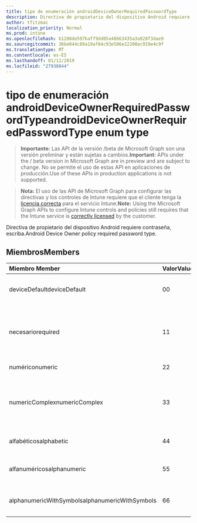 ```yaml
---
title: tipo de enumeración androidDeviceOwnerRequiredPasswordType
description: Directiva de propietario del dispositivo Android requiere contraseña, escriba.
author: tfitzmac
localization_priority: Normal
ms.prod: intune
ms.openlocfilehash: b1208de597baff9dd05a48663435a3a928f3dae9
ms.sourcegitcommit: 36be044c89a19af84c93e586e22200ec919e4c9f
ms.translationtype: MT
ms.contentlocale: es-ES
ms.lasthandoff: 01/12/2019
ms.locfileid: "27938044"
---
```

# <a name="androiddeviceownerrequiredpasswordtype-enum-type"></a><span data-ttu-id="754bb-103">tipo de enumeración androidDeviceOwnerRequiredPasswordType</span><span class="sxs-lookup"><span data-stu-id="754bb-103">androidDeviceOwnerRequiredPasswordType enum type</span></span>

> <span data-ttu-id="754bb-104">**Importante:** Las API de la versión /beta de Microsoft Graph son una versión preliminar y están sujetas a cambios.</span><span class="sxs-lookup"><span data-stu-id="754bb-104">**Important:** APIs under the / beta version in Microsoft Graph are in preview and are subject to change.</span></span> <span data-ttu-id="754bb-105">No se permite el uso de estas API en aplicaciones de producción.</span><span class="sxs-lookup"><span data-stu-id="754bb-105">Use of these APIs in production applications is not supported.</span></span>

> <span data-ttu-id="754bb-106">**Nota:** El uso de las API de Microsoft Graph para configurar las directivas y los controles de Intune requiere que el cliente tenga la [licencia correcta](https://go.microsoft.com/fwlink/?linkid=839381) para el servicio Intune.</span><span class="sxs-lookup"><span data-stu-id="754bb-106">**Note:** Using the Microsoft Graph APIs to configure Intune controls and policies still requires that the Intune service is [correctly licensed](https://go.microsoft.com/fwlink/?linkid=839381) by the customer.</span></span>

<span data-ttu-id="754bb-107">Directiva de propietario del dispositivo Android requiere contraseña, escriba.</span><span class="sxs-lookup"><span data-stu-id="754bb-107">Android Device Owner policy required password type.</span></span>
## <a name="members"></a><span data-ttu-id="754bb-108">Miembros</span><span class="sxs-lookup"><span data-stu-id="754bb-108">Members</span></span>
|<span data-ttu-id="754bb-109">Miembro	</span><span class="sxs-lookup"><span data-stu-id="754bb-109">Member</span></span>|<span data-ttu-id="754bb-110">Valor</span><span class="sxs-lookup"><span data-stu-id="754bb-110">Value</span></span>|<span data-ttu-id="754bb-111">Descripción</span><span class="sxs-lookup"><span data-stu-id="754bb-111">Description</span></span>|
|:---|:---|:---|
|<span data-ttu-id="754bb-112">deviceDefault</span><span class="sxs-lookup"><span data-stu-id="754bb-112">deviceDefault</span></span>|<span data-ttu-id="754bb-113">0</span><span class="sxs-lookup"><span data-stu-id="754bb-113">0</span></span>|<span data-ttu-id="754bb-114">Valor predeterminado de dispositivo, sin intención.</span><span class="sxs-lookup"><span data-stu-id="754bb-114">Device default value, no intent.</span></span>|
|<span data-ttu-id="754bb-115">necesario</span><span class="sxs-lookup"><span data-stu-id="754bb-115">required</span></span>|<span data-ttu-id="754bb-116">1</span><span class="sxs-lookup"><span data-stu-id="754bb-116">1</span></span>|<span data-ttu-id="754bb-117">Debe haber un conjunto de contraseña, pero no existen restricciones en el tipo.</span><span class="sxs-lookup"><span data-stu-id="754bb-117">There must be a password set, but there are no restrictions on type.</span></span>|
|<span data-ttu-id="754bb-118">numérico</span><span class="sxs-lookup"><span data-stu-id="754bb-118">numeric</span></span>|<span data-ttu-id="754bb-119">2</span><span class="sxs-lookup"><span data-stu-id="754bb-119">2</span></span>|<span data-ttu-id="754bb-120">Al menos numérico.</span><span class="sxs-lookup"><span data-stu-id="754bb-120">At least numeric.</span></span>|
|<span data-ttu-id="754bb-121">numericComplex</span><span class="sxs-lookup"><span data-stu-id="754bb-121">numericComplex</span></span>|<span data-ttu-id="754bb-122">3</span><span class="sxs-lookup"><span data-stu-id="754bb-122">3</span></span>|<span data-ttu-id="754bb-123">Al menos numérico con ninguna secuencia ordenada o de repetición.</span><span class="sxs-lookup"><span data-stu-id="754bb-123">At least numeric with no repeating or ordered sequences.</span></span>|
|<span data-ttu-id="754bb-124">alfabéticos</span><span class="sxs-lookup"><span data-stu-id="754bb-124">alphabetic</span></span>|<span data-ttu-id="754bb-125">4</span><span class="sxs-lookup"><span data-stu-id="754bb-125">4</span></span>|<span data-ttu-id="754bb-126">Contraseña de al menos alfabética.</span><span class="sxs-lookup"><span data-stu-id="754bb-126">At least alphabetic password.</span></span>|
|<span data-ttu-id="754bb-127">alfanuméricos</span><span class="sxs-lookup"><span data-stu-id="754bb-127">alphanumeric</span></span>|<span data-ttu-id="754bb-128">5</span><span class="sxs-lookup"><span data-stu-id="754bb-128">5</span></span>|<span data-ttu-id="754bb-129">Contraseña alfanumérica al menos</span><span class="sxs-lookup"><span data-stu-id="754bb-129">At least alphanumeric password</span></span>|
|<span data-ttu-id="754bb-130">alphanumericWithSymbols</span><span class="sxs-lookup"><span data-stu-id="754bb-130">alphanumericWithSymbols</span></span>|<span data-ttu-id="754bb-131">6</span><span class="sxs-lookup"><span data-stu-id="754bb-131">6</span></span>|<span data-ttu-id="754bb-132">Al menos alfanumérico con los símbolos.</span><span class="sxs-lookup"><span data-stu-id="754bb-132">At least alphanumeric with symbols.</span></span>|





